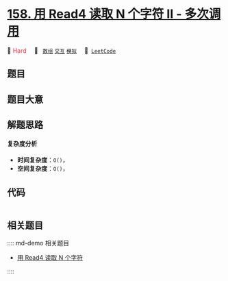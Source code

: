 # [158. 用 Read4 读取 N 个字符 II - 多次调用](https://leetcode.com/problems/read-n-characters-given-read4-ii-call-multiple-times)

🔴 <font color=#ff334b>Hard</font>&emsp; 🔖&ensp; [`数组`](/leetcode/outline/tag/array.md) [`交互`](/leetcode/outline/tag/interactive.md) [`模拟`](/leetcode/outline/tag/simulation.md)&emsp; 🔗&ensp;[`LeetCode`](https://leetcode.com/problems/read-n-characters-given-read4-ii-call-multiple-times)


## 题目




## 题目大意




## 解题思路

#### 复杂度分析

- **时间复杂度**：`O()`，
- **空间复杂度**：`O()`，

## 代码

```javascript

```

## 相关题目

:::: md-demo 相关题目
- [用 Read4 读取 N 个字符](https://leetcode.com/problems/read-n-characters-given-read4)

::::

